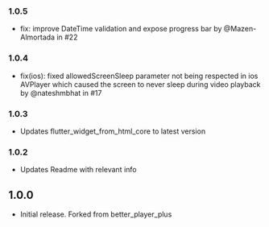 ### 1.0.5
* fix: improve DateTime validation and expose progress bar by @Mazen-Almortada in #22 

### 1.0.4
* fix(ios): fixed allowedScreenSleep parameter not being respected in ios AVPlayer which caused the screen to never sleep during video playback by @nateshmbhat in #17

### 1.0.3
* Updates flutter_widget_from_html_core to latest version

### 1.0.2
* Updates Readme with relevant info 

## 1.0.0

* Initial release. Forked from better_player_plus
